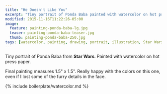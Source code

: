 ```yaml
---
title: "He Doesn't Like You"
excerpt: "Tiny portrait of Ponda Baba painted with watercolor on hot press paper."
modified: 2015-11-16T11:22:26-05:00
image: 
  feature: painting-ponda-baba-lg.jpg
  teaser: painting-ponda-baba-teaser.jpg
  thumb: painting-ponda-baba-250.jpg
tags: [watercolor, painting, drawing, portrait, illustration, Star Wars]
---
```


Tiny portrait of Ponda Baba from **Star Wars**. Painted with watercolor on hot press paper.

Final painting measures 1.5\" x 1.5\". Really happy with the colors on this one, even if I lost some of the furry details in the face.

{% include boilerplate/watercolor.md %}
